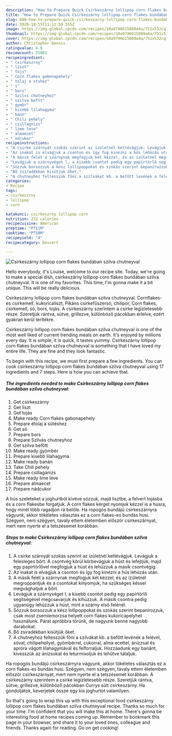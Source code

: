 ```yaml
---
description: "How to Prepare Quick Csirkeszárny lollipop corn flakes bundában szilva chutneyval"
title: "How to Prepare Quick Csirkeszárny lollipop corn flakes bundában szilva chutneyval"
slug: 890-how-to-prepare-quick-csirkeszarny-lollipop-corn-flakes-bundaban-szilva-chutneyval
date: 2020-10-15T11:12:59.555Z
image: https://img-global.cpcdn.com/recipes/10a9796615089a4a/751x532cq70/csirkeszarny-lollipop-corn-flakes-bundaban-szilva-chutneyval-recept-foto.jpg
thumbnail: https://img-global.cpcdn.com/recipes/10a9796615089a4a/751x532cq70/csirkeszarny-lollipop-corn-flakes-bundaban-szilva-chutneyval-recept-foto.jpg
cover: https://img-global.cpcdn.com/recipes/10a9796615089a4a/751x532cq70/csirkeszarny-lollipop-corn-flakes-bundaban-szilva-chutneyval-recept-foto.jpg
author: Christopher Dennis
ratingvalue: 4.6
reviewcount: 25802
recipeingredient:
- " csirkeszrny"
- " liszt"
- " tojs"
- " Corn flakes gabonapehely"
- " tolaj a stshez"
- " s"
- " bors"
- " Szilvs chutneyhoz"
- " szilva beftt"
- " gymbr"
- " kisebb lilahagyma"
- " bann"
- " Chili pehely"
- " csillagnizs"
- " lime leve"
- " almaecet"
- " ndcukor"
recipeinstructions:
- "A csirke szárnyát szokás szerint az ízületnél kettévágjuk. Levágjuk a felesleges bőrt. A csontvég körül körbevágjuk a húst és lefejtjük, majd egy papírtörlővel megfogjuk a húst és lehúzzuk a másik csontvégig."
- "Az inakat is elvágjuk a csonton és így fog kinézni a hús lehúzás után."
- "A másik felét a szárnynak megfogjuk két kézzel, és az ízületnél megroppantjuk és a csontokat kinyomjuk, ha szükséges késsel megvághatjuk a bőrt."
- "Levágjuk a szárnyvéget l, a kisebb csontot pedig egy papírtörlő segítségével megcsavarjuk és kihúzzuk. A másik csontra pedig ugyanúgy lehúzzuk a húst, mint a szárny első felénél."
- "Sózzuk borsozzuk a kész lollipoppokat és szokás szerint bepanírozzuk, csak most zsemlemorzsa helyett corn flakes kukoricapelyhet használunk. Párat apróbbra törünk, de nagyunk benne nagyobb darabokat."
- "Bő zsiradékban kisütjük őket."
- "A chutneyhoz feltesszük főni a szilvákat kb. a befőtt levének a felével, sóval, chilipehellyel, gyömbérrel, cukorral, alma ecettel, ánizzsal és apróra vágott lilahagymával és felforraljuk. Hozzáadunk egy banánt, kivesszük az ánizsokat és leturmixoljuk és lehűtve tálaljuk."
categories:
- Recipe
tags:
- csirkeszrny
- lollipop
- corn

katakunci: csirkeszrny lollipop corn 
nutrition: 232 calories
recipecuisine: American
preptime: "PT11M"
cooktime: "PT58M"
recipeyield: "4"
recipecategory: Dessert

---
```



![Csirkeszárny lollipop corn flakes bundában szilva chutneyval](https://img-global.cpcdn.com/recipes/10a9796615089a4a/751x532cq70/csirkeszarny-lollipop-corn-flakes-bundaban-szilva-chutneyval-recept-foto.jpg)

Hello everybody, it's Louise, welcome to our recipe site. Today, we're going to make a special dish, csirkeszárny lollipop corn flakes bundában szilva chutneyval. It is one of my favorites. This time, I'm gonna make it a bit unique. This will be really delicious.

Csirkeszárny lollipop corn flakes bundában szilva chutneyval. Cornflakes-es csirkemell. kukoricaliszt, Pikáns csirkefűszersó, chilipor, Corn flakes, csirkemell, só, bors, tojás. A csirkeszárny szerintem a csirke legízletesebb része. Szeretjük rántva, sütve, grillezve, különböző pácokban érlelve, ezért gyakran kerül terítékre.

Csirkeszárny lollipop corn flakes bundában szilva chutneyval is one of the most well liked of current trending meals on earth. It's enjoyed by millions every day. It is simple, it is quick, it tastes yummy. Csirkeszárny lollipop corn flakes bundában szilva chutneyval is something that I have loved my entire life. They are fine and they look fantastic.


To begin with this recipe, we must first prepare a few ingredients. You can cook csirkeszárny lollipop corn flakes bundában szilva chutneyval using 17 ingredients and 7 steps. Here is how you can achieve that.

<!--inarticleads1-->

##### The ingredients needed to make Csirkeszárny lollipop corn flakes bundában szilva chutneyval:

1. Get  csirkeszárny
1. Get  liszt
1. Get  tojás
1. Make ready  Corn flakes gabonapehely
1. Prepare  étolaj a sütéshez
1. Get  só
1. Prepare  bors
1. Prepare  Szilvás chutneyhoz
1. Get  szilva befőtt
1. Make ready  gyömbér
1. Prepare  kisebb lilahagyma
1. Make ready  banán
1. Take  Chili pehely
1. Prepare  csillagánizs
1. Make ready  lime leve
1. Prepare  almaecet
1. Prepare  nádcukor


A hús szeleteket a joghurtból kivéve sózzuk, majd lisztbe, a felvert tojásba és a corn flakesbe forgatjuk. A corn flakes kérget nyomjuk kézzel is a húsra, hogy minél több ragadjon rá belőle. Ha ropogós bundájú csirkeszárnyra vágyunk, akkor tökéletes választás ez a corn flakes-es bundás husi. Szégyen, nem szégyen, tavaly ettem életemben először csirkeszárnyat, mert nem nyerte el a tetszésemet korábban. 

<!--inarticleads2-->

##### Steps to make Csirkeszárny lollipop corn flakes bundában szilva chutneyval:

1. A csirke szárnyát szokás szerint az ízületnél kettévágjuk. Levágjuk a felesleges bőrt. A csontvég körül körbevágjuk a húst és lefejtjük, majd egy papírtörlővel megfogjuk a húst és lehúzzuk a másik csontvégig.
1. Az inakat is elvágjuk a csonton és így fog kinézni a hús lehúzás után.
1. A másik felét a szárnynak megfogjuk két kézzel, és az ízületnél megroppantjuk és a csontokat kinyomjuk, ha szükséges késsel megvághatjuk a bőrt.
1. Levágjuk a szárnyvéget l, a kisebb csontot pedig egy papírtörlő segítségével megcsavarjuk és kihúzzuk. A másik csontra pedig ugyanúgy lehúzzuk a húst, mint a szárny első felénél.
1. Sózzuk borsozzuk a kész lollipoppokat és szokás szerint bepanírozzuk, csak most zsemlemorzsa helyett corn flakes kukoricapelyhet használunk. Párat apróbbra törünk, de nagyunk benne nagyobb darabokat.
1. Bő zsiradékban kisütjük őket.
1. A chutneyhoz feltesszük főni a szilvákat kb. a befőtt levének a felével, sóval, chilipehellyel, gyömbérrel, cukorral, alma ecettel, ánizzsal és apróra vágott lilahagymával és felforraljuk. Hozzáadunk egy banánt, kivesszük az ánizsokat és leturmixoljuk és lehűtve tálaljuk.


Ha ropogós bundájú csirkeszárnyra vágyunk, akkor tökéletes választás ez a corn flakes-es bundás husi. Szégyen, nem szégyen, tavaly ettem életemben először csirkeszárnyat, mert nem nyerte el a tetszésemet korábban. A csirkeszárny szerintem a csirke legízletesebb része. Szeretjük rántva, sütve, grillezve, különböző pácokban Currys sült csirkeszárny. Ha gondoljátok, keverjetek össze egy kis joghurtot valamilyen. 

So that's going to wrap this up with this exceptional food csirkeszárny lollipop corn flakes bundában szilva chutneyval recipe. Thanks so much for your time. I'm confident that you will make this at home. There's gonna be interesting food at home recipes coming up. Remember to bookmark this page in your browser, and share it to your loved ones, colleague and friends. Thanks again for reading. Go on get cooking!

